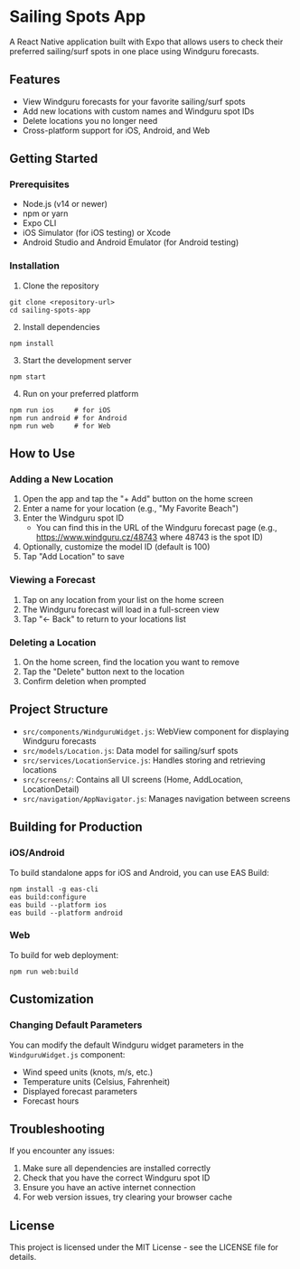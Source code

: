 # Sailing Spots App

A React Native application built with Expo that allows users to check their preferred sailing/surf spots in one place using Windguru forecasts.

## Features

- View Windguru forecasts for your favorite sailing/surf spots
- Add new locations with custom names and Windguru spot IDs
- Delete locations you no longer need
- Cross-platform support for iOS, Android, and Web

## Getting Started

### Prerequisites

- Node.js (v14 or newer)
- npm or yarn
- Expo CLI
- iOS Simulator (for iOS testing) or Xcode
- Android Studio and Android Emulator (for Android testing)

### Installation

1. Clone the repository
```
git clone <repository-url>
cd sailing-spots-app
```

2. Install dependencies
```
npm install
```

3. Start the development server
```
npm start
```

4. Run on your preferred platform
```
npm run ios     # for iOS
npm run android # for Android
npm run web     # for Web
```

## How to Use

### Adding a New Location

1. Open the app and tap the "+ Add" button on the home screen
2. Enter a name for your location (e.g., "My Favorite Beach")
3. Enter the Windguru spot ID
   - You can find this in the URL of the Windguru forecast page (e.g., https://www.windguru.cz/48743 where 48743 is the spot ID)
4. Optionally, customize the model ID (default is 100)
5. Tap "Add Location" to save

### Viewing a Forecast

1. Tap on any location from your list on the home screen
2. The Windguru forecast will load in a full-screen view
3. Tap "← Back" to return to your locations list

### Deleting a Location

1. On the home screen, find the location you want to remove
2. Tap the "Delete" button next to the location
3. Confirm deletion when prompted

## Project Structure

- `src/components/WindguruWidget.js`: WebView component for displaying Windguru forecasts
- `src/models/Location.js`: Data model for sailing/surf spots
- `src/services/LocationService.js`: Handles storing and retrieving locations
- `src/screens/`: Contains all UI screens (Home, AddLocation, LocationDetail)
- `src/navigation/AppNavigator.js`: Manages navigation between screens

## Building for Production

### iOS/Android

To build standalone apps for iOS and Android, you can use EAS Build:

```
npm install -g eas-cli
eas build:configure
eas build --platform ios
eas build --platform android
```

### Web

To build for web deployment:

```
npm run web:build
```

## Customization

### Changing Default Parameters

You can modify the default Windguru widget parameters in the `WindguruWidget.js` component:

- Wind speed units (knots, m/s, etc.)
- Temperature units (Celsius, Fahrenheit)
- Displayed forecast parameters
- Forecast hours

## Troubleshooting

If you encounter any issues:

1. Make sure all dependencies are installed correctly
2. Check that you have the correct Windguru spot ID
3. Ensure you have an active internet connection
4. For web version issues, try clearing your browser cache

## License

This project is licensed under the MIT License - see the LICENSE file for details.
